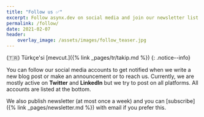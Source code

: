 ```yaml
---
title: "Follow us ✅"
excerpt: Follow asynx.dev on social media and join our newsletter list
permalink: /follow/
date: 2021-02-07
header:
    overlay_image: /assets/images/follow_teaser.jpg
---
```


(🇹🇷) Türkçe'si [mevcut.]({% link _pages/tr/takip.md %})
{: .notice--info}

You can follow our social media accounts to get notified when we write a new
blog post or make an announcement or to reach us. Currently, we are mostly
active on **Twitter** and **LinkedIn** but we try to post on all platforms. All
accounts are listed at the bottom.

We also publish newsletter (at most once a week) and you can [subscribe]({% link
_pages/newsletter.md %}) with email if you prefer this.
